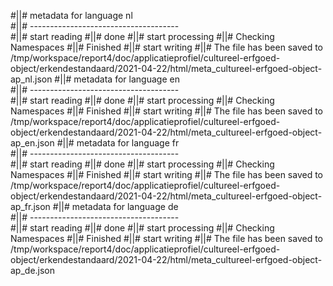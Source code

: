 #||# metadata for language nl   
#||# -------------------------------------  
#||# start reading
#||# done
#||# start processing
#||# Checking Namespaces
#||# Finished
#||# start writing
#||# The file has been saved to /tmp/workspace/report4/doc/applicatieprofiel/cultureel-erfgoed-object/erkendestandaard/2021-04-22/html/meta_cultureel-erfgoed-object-ap_nl.json
#||# metadata for language en   
#||# -------------------------------------  
#||# start reading
#||# done
#||# start processing
#||# Checking Namespaces
#||# Finished
#||# start writing
#||# The file has been saved to /tmp/workspace/report4/doc/applicatieprofiel/cultureel-erfgoed-object/erkendestandaard/2021-04-22/html/meta_cultureel-erfgoed-object-ap_en.json
#||# metadata for language fr   
#||# -------------------------------------  
#||# start reading
#||# done
#||# start processing
#||# Checking Namespaces
#||# Finished
#||# start writing
#||# The file has been saved to /tmp/workspace/report4/doc/applicatieprofiel/cultureel-erfgoed-object/erkendestandaard/2021-04-22/html/meta_cultureel-erfgoed-object-ap_fr.json
#||# metadata for language de   
#||# -------------------------------------  
#||# start reading
#||# done
#||# start processing
#||# Checking Namespaces
#||# Finished
#||# start writing
#||# The file has been saved to /tmp/workspace/report4/doc/applicatieprofiel/cultureel-erfgoed-object/erkendestandaard/2021-04-22/html/meta_cultureel-erfgoed-object-ap_de.json
